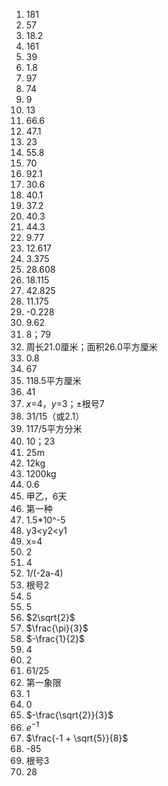 1. 181
2. 57
3. 18.2
4. 161
5. 39
6. 1.8
7. 97
8. 74
9. 9
10. 13
11. 66.6
12. 47.1
13. 23
14. 55.8
15. 70
16. 92.1
17. 30.6
18. 40.1
19. 37.2
20. 40.3
21. 44.3
22. 9.77
23. 12.617
24. 3.375
25. 28.608
26. 18.115
27. 42.825
28. 11.175
29. -0.228
30. 9.62
31. 8；79
32. 周长21.0厘米；面积26.0平方厘米
33. 0.8
34. 67
35. 118.5平方厘米
36. 41
37. *x*=4，*y*=3；±根号7
38. 31/15（或2.1）
39. 117/5平方分米
40. 10；23
41. 25m
42. 12kg
43. 1200kg
44. 0.6
45. 甲乙，6天
46. 第一种
47. 1.5*10^-5
48. y3<y2<y1
49. x=4
50. 2
51. 4
52. 1/(-2a-4)
53. 根号2
54. 5
55. 5
56. $2\sqrt{2}$
57. $\frac{\pi}{3}$
58. $-\frac{1}{2}$
59. 4
60. 2
61. 61/25
62. 第一象限
63. 1
64. 0
65. $-\frac{\sqrt{2}}{3}$
66. $e^{-1}$
67. $\frac{-1 + \sqrt{5}}{8}$
68. -85
69. 根号3
70. 28